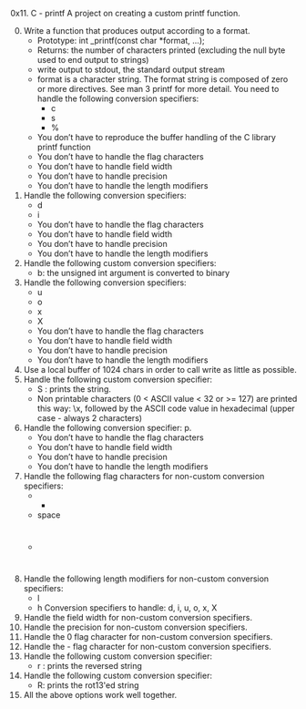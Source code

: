 0x11. C - printf
A project on creating a custom printf function.

0. Write a function that produces output according to a format.
	- Prototype: int _printf(const char *format, ...);
	- Returns: the number of characters printed (excluding the null byte used to end output to strings)
	- write output to stdout, the standard output stream
	- format is a character string. The format string is composed of zero or more directives. See man 3 printf for more detail. You need to handle the following conversion specifiers:
		- c
		- s
		- %
	- You don’t have to reproduce the buffer handling of the C library printf function
	- You don’t have to handle the flag characters
	- You don’t have to handle field width
	- You don’t have to handle precision
	- You don’t have to handle the length modifiers
1. Handle the following conversion specifiers:
	- d
	- i
	- You don’t have to handle the flag characters
	- You don’t have to handle field width
	- You don’t have to handle precision
	- You don’t have to handle the length modifiers
2. Handle the following custom conversion specifiers:
	- b: the unsigned int argument is converted to binary
3. Handle the following conversion specifiers:
	- u
	- o
	- x
	- X
	- You don’t have to handle the flag characters
	- You don’t have to handle field width
	- You don’t have to handle precision
	- You don’t have to handle the length modifiers
4. Use a local buffer of 1024 chars in order to call write as little as possible.
5. Handle the following custom conversion specifier:
	- S : prints the string.
	- Non printable characters (0 < ASCII value < 32 or >= 127) are printed this way: \x, followed by the ASCII code value in hexadecimal (upper case - always 2 characters)
6. Handle the following conversion specifier: p.
	- You don’t have to handle the flag characters
	- You don’t have to handle field width
	- You don’t have to handle precision
	- You don’t have to handle the length modifiers
7. Handle the following flag characters for non-custom conversion specifiers:
	- +
	- space
	- #
8. Handle the following length modifiers for non-custom conversion specifiers:
	- l
	- h
Conversion specifiers to handle: d, i, u, o, x, X
9. Handle the field width for non-custom conversion specifiers.
10. Handle the precision for non-custom conversion specifiers.
11. Handle the 0 flag character for non-custom conversion specifiers.
12. Handle the - flag character for non-custom conversion specifiers.
13. Handle the following custom conversion specifier:
	- r : prints the reversed string
14. Handle the following custom conversion specifier:
	- R: prints the rot13'ed string
15. All the above options work well together.
